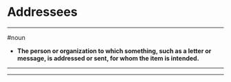 # Addressees
---
#noun
- **The person or organization to which something, such as a letter or message, is addressed or sent, for whom the item is intended.**
---
---
